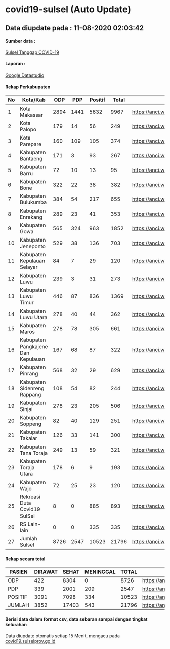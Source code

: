 
# covid19-sulsel (Auto Update)

## Data diupdate pada : 11-08-2020 02:03:42

#### Sumber data :
[Sulsel Tanggap COVID-19](https://covid19.sulselprov.go.id)

#### Laporan :
[Google Datastudio](https://datastudio.google.com/s/jythWGc1j4w)

#### Rekap Perkabupaten 
|No|Kota/Kab|ODP|PDP|Positif|Total|Link|
| --- | --- | --- | --- | --- | --- | --- |
|1|Kota Makassar|2894|1441|5632|9967|https://anci.web.id/cor/kota_makassar|
|2|Kota Palopo|179|14|56|249|https://anci.web.id/cor/kota_palopo|
|3|Kota Parepare|160|109|105|374|https://anci.web.id/cor/kota_parepare|
|4|Kabupaten Bantaeng|171|3|93|267|https://anci.web.id/cor/kabupaten_bantaeng|
|5|Kabupaten Barru|72|10|13|95|https://anci.web.id/cor/kabupaten_barru|
|6|Kabupaten Bone|322|22|38|382|https://anci.web.id/cor/kabupaten_bone|
|7|Kabupaten Bulukumba|384|54|217|655|https://anci.web.id/cor/kabupaten_bulukumba|
|8|Kabupaten Enrekang|289|23|41|353|https://anci.web.id/cor/kabupaten_enrekang|
|9|Kabupaten Gowa|565|324|963|1852|https://anci.web.id/cor/kabupaten_gowa|
|10|Kabupaten Jeneponto|529|38|136|703|https://anci.web.id/cor/kabupaten_jeneponto|
|11|Kabupaten Kepulauan Selayar|84|7|29|120|https://anci.web.id/cor/kabupaten_kepulauan_selayar|
|12|Kabupaten Luwu|239|3|31|273|https://anci.web.id/cor/kabupaten_luwu|
|13|Kabupaten Luwu Timur|446|87|836|1369|https://anci.web.id/cor/kabupaten_luwu_timur|
|14|Kabupaten Luwu Utara|278|40|44|362|https://anci.web.id/cor/kabupaten_luwu_utara|
|15|Kabupaten Maros|278|78|305|661|https://anci.web.id/cor/kabupaten_maros|
|16|Kabupaten Pangkajene Dan Kepulauan|167|68|87|322|https://anci.web.id/cor/kabupaten_pangkajene_dan_kepulauan|
|17|Kabupaten Pinrang|568|32|29|629|https://anci.web.id/cor/kabupaten_pinrang|
|18|Kabupaten Sidenreng Rappang|108|54|82|244|https://anci.web.id/cor/kabupaten_sidenreng_rappang|
|19|Kabupaten Sinjai|278|23|205|506|https://anci.web.id/cor/kabupaten_sinjai|
|20|Kabupaten Soppeng|82|40|129|251|https://anci.web.id/cor/kabupaten_soppeng|
|21|Kabupaten Takalar|126|33|141|300|https://anci.web.id/cor/kabupaten_takalar|
|22|Kabupaten Tana Toraja|249|13|59|321|https://anci.web.id/cor/kabupaten_tana_toraja|
|23|Kabupaten Toraja Utara|178|6|9|193|https://anci.web.id/cor/kabupaten_toraja_utara|
|24|Kabupaten Wajo|72|25|23|120|https://anci.web.id/cor/kabupaten_wajo|
|25|Rekreasi Duta Covid19 SulSel|8|0|885|893|https://anci.web.id/cor/rekreasi_duta_covid19_sulsel|
|26|RS Lain-lain|0|0|335|335|https://anci.web.id/cor/rs_lain-lain|
|27|Jumlah Sulsel|8726|2547|10523|21796|https://anci.web.id/cor/jumlah_sulsel|

#### Rekap secara total

| PASIEN | DIRAWAT | SEHAT | MENINGGAL | TOTAL | LINK |
| ---- | -------- | ---- | ---- |  ---- | ---- |
| ODP | 422 | 8304 | 0 | 8726 | https://anci.web.id/cor/odp_detail.html |
| PDP | 339 | 2001 | 209 | 2547 | https://anci.web.id/cor/pdp_detail.html |
| POSITIF | 3091 | 7098 | 334 | 10523 | https://anci.web.id/cor/positif_detail.html |
| JUMLAH | 3852 | 17403 | 543 | 21796 | https://anci.web.id/cor/jumlah_sulsel/ |

 
#### Berisi data dalam format csv, data sebaran sampai dengan tingkat kelurahan

Data diupdate otomatis setiap 15 Menit, mengacu pada [covid19.sulselprov.go.id](https://covid19.sulselprov.go.id)

